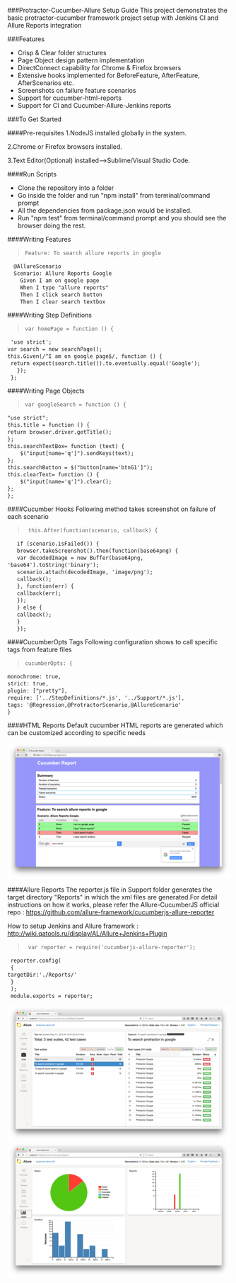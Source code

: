 ###Protractor-Cucumber-Allure Setup Guide
This project demonstrates the basic protractor-cucumber framework project setup with Jenkins CI and Allure Reports integration

###Features
* Crisp & Clear folder structures
* Page Object design pattern implementation
* DirectConnect capability for Chrome & Firefox browsers
* Extensive hooks implemented for BeforeFeature, AfterFeature, AfterScenarios etc.
* Screenshots on failure feature scenarios
* Support for cucumber-html-reports
* Support for CI and Cucumber-Allure-Jenkins reports

###To Get Started

####Pre-requisites
1.NodeJS installed globally in the system.

2.Chrome or Firefox browsers installed.

3.Text Editor(Optional) installed-->Sublime/Visual Studio Code.

####Run Scripts
* Clone the repository into a folder
* Go inside the folder and run "npm install" from terminal/command prompt
* All the dependencies from package.json would be installed.
* Run "npm test" from terminal/command prompt and you should see the browser doing the rest.

####Writing Features
>     Feature: To search allure reports in google
      @AllureScenario
      Scenario: Allure Reports Google
        Given I am on google page
        When I type "allure reports"
        Then I click search button
        Then I clear search textbox

####Writing Step Definitions
>     var homePage = function () {
     'use strict';
    var search = new searchPage(); 
    this.Given(/^I am on google page$/, function () {
     return expect(search.title()).to.eventually.equal('Google');
       });
     };
         
####Writing Page Objects
>     var googleSearch = function () {
    "use strict";
    this.title = function () {
    return browser.driver.getTitle();
    }; 
    this.searchTextBox= function (text) {
        $("input[name='q']").sendKeys(text);
    };
    this.searchButton = $("button[name='btnG1']");
    this.clearText= function () {
        $("input[name='q']").clear();
    };
    };

####Cucumber Hooks
Following method takes screenshot on failure of each scenario

>      this.After(function(scenario, callback) {
       if (scenario.isFailed()) {
       browser.takeScreenshot().then(function(base64png) {
       var decodedImage = new Buffer(base64png, 'base64').toString('binary');
       scenario.attach(decodedImage, 'image/png');
       callback();
       }, function(err) {
       callback(err);
       });
       } else {
       callback();
       }
       });

####CucumberOpts Tags
Following configuration shows to call specific tags from feature files

>     cucumberOpts: {
    monochrome: true,
    strict: true,
    plugin: ["pretty"],
    require: ['../StepDefinitions/*.js', '../Support/*.js'],
    tags: '@Regression,@ProtractorScenario,@AllureScenario'
    }

####HTML Reports
Default cucumber HTML reports are generated which can be customized according to specific needs

![reportscreen](Images/cucumberReport.png?raw=true)

####Allure Reports
The reporter.js file in Support folder generates the target directory "Reports" in which the xml files are generated.For detail instructions on how it works, please refer the Allure-CucumberJS official repo : https://github.com/allure-framework/cucumberjs-allure-reporter

How to setup Jenkins and Allure framework : http://wiki.qatools.ru/display/AL/Allure+Jenkins+Plugin
>      var reporter = require('cucumberjs-allure-reporter');
     reporter.config(
     {
    targetDir:'./Reports/'
     }
     );
     module.exports = reporter;

![reportscreen](Images/allureReport.png?raw=true)
![reportscreen](Images/allureReportGraph.png?raw=true)
